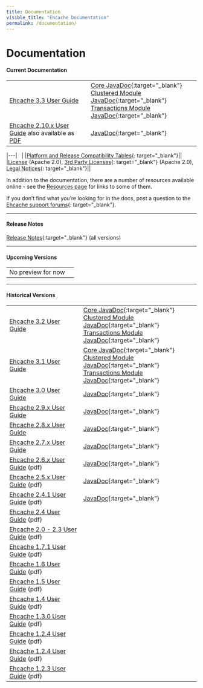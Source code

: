 ```yaml
---
title: Documentation
visible_title: "Ehcache Documentation"
permalink: /documentation/
---
```


# Documentation

<a name="current_version"/>

#### Current Documentation

| | |
|:----|:--|
|[Ehcache 3.3 User Guide](/documentation/3.3/) |[Core JavaDoc](/apidocs/3.3.1/index.html){:target="_blank"} <br /> [Clustered Module JavaDoc](/apidocs/3.3.1/clustered/index.html){:target="_blank"} <br /> [Transactions Module JavaDoc](/apidocs/3.3.1/transactions/index.html){:target="_blank"}|
|[Ehcache 2.10.x User Guide](/generated/2.10.4/html/ehc-all)   also available as [PDF](/documentation/2.10.4/pdf/index.html)|[JavaDoc](/apidocs/2.10.4/index.html){:target="_blank"} |

|---| &nbsp; |
|[Platform and Release Compatibility Tables](http://www.terracotta.org/confluence/display/release/Home){: target="_blank"}||
|[License](/about/license.html) (Apache 2.0),  [3rd Party Licenses](https://confluence.terracotta.org/display/release/Third+Party+Licenses){: target="_blank"} (Apache 2.0), [Legal Notices](http://documentation.softwareag.com/legal/){: target="_blank"}||

In addition to the documentation, there are a number of resources available online - see the [Resources page](/resources/) for links to some of them.

If you don’t find what you’re looking for in the docs, post a question to the [Ehcache support forums](https://groups.google.com/forum/#!forum/ehcache-users){: target="_blank"}.

---

#### Release Notes

[Release Notes](https://confluence.terracotta.org//display/release/Home){:target="_blank"}  (all versions)

---

<a name="future_versions"/>

#### Upcoming Versions

| | |
|:----|:--|
|No preview for now ||

---

<a name="historical_versions"/>

#### Historical Versions

| | |
|:----|:--|
|[Ehcache 3.2 User Guide](/documentation/3.2/) |[Core JavaDoc](/apidocs/3.2.2/index.html){:target="_blank"} <br /> [Clustered Module JavaDoc](/apidocs/3.2.2/clustered/index.html){:target="_blank"} <br /> [Transactions Module JavaDoc](/apidocs/3.2.2/transactions/index.html){:target="_blank"}|
|[Ehcache 3.1 User Guide](/documentation/3.1/) |[Core JavaDoc](/apidocs/3.1.4/index.html){:target="_blank"} <br /> [Clustered Module JavaDoc](/apidocs/3.1.4/clustered/index.html){:target="_blank"} <br /> [Transactions Module JavaDoc](/apidocs/3.1.4/transactions/index.html){:target="_blank"}|
|[Ehcache 3.0 User Guide](/documentation/3.0/) |[JavaDoc](/apidocs/3.0.3/index.html){:target="_blank"} |
|[Ehcache 2.9.x User Guide](/documentation/2.9/)|[JavaDoc](/apidocs/2.9/index.html){:target="_blank"}|
|[Ehcache 2.8.x User Guide](/documentation/2.8/)|[JavaDoc](/apidocs/2.8.5/index.html){:target="_blank"}|
|[Ehcache 2.7.x User Guide](/documentation/2.7/)|[JavaDoc](/apidocs/2.7.6/index.html){:target="_blank"}|
|[Ehcache 2.6.x User Guide](/documentation/ehcache-2.6.x-documentation.pdf) (pdf)|[JavaDoc](/apidocs/2.6.9/index.html){:target="_blank"}|
|[Ehcache 2.5.x User Guide](/documentation/ehcache-2.5.x-documentation.pdf) (pdf)|[JavaDoc](/apidocs/2.5.2/index.html){:target="_blank"}|
|[Ehcache 2.4.1 User Guide](/documentation/EhcacheUserGuide-2.4.1.pdf) (pdf)|[JavaDoc](/apidocs/2.4.4/index.html){:target="_blank"}|
|[Ehcache 2.4 User Guide](/documentation/EhcacheUserGuide-2.4.pdf) (pdf)||
|[Ehcache 2.0 - 2.3 User Guide](/documentation/EhcacheUserGuide-2.0-2.3.pdf) (pdf)||
|[Ehcache 1.7.1 User Guide](/documentation/EhcacheUserGuide-1.7.1.pdf) (pdf)||
|[Ehcache 1.6 User Guide](/documentation/EhcacheUserGuide-1.6.pdf) (pdf)||
|[Ehcache 1.5 User Guide](/documentation/EhcacheUserGuide-1.5.pdf) (pdf)||
|[Ehcache 1.4 User Guide](/documentation/EhcacheUserGuide-1.4.pdf) (pdf)||
|[Ehcache 1.3.0 User Guide](/documentation/EhcacheUserGuide-1.3.0.pdf) (pdf)||
|[Ehcache 1.2.4 User Guide](/documentation/EhcacheUserGuide-1.2.4.pdf) (pdf)||
|[Ehcache 1.2.4 User Guide](/documentation/EhcacheUserGuide-1.2.4.pdf) (pdf)||
|[Ehcache 1.2.3 User Guide](/documentation/EhcacheUserGuide-1.2.3.pdf) (pdf)||
